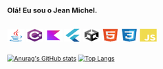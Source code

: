 ### Olá! Eu sou o Jean Michel.

<div style="display: inline_block"><br>
  <img align="center" alt="Java" height="30" width="40" src="https://raw.githubusercontent.com/devicons/devicon/master/icons/java/java-original.svg">
  <img align="center" alt="Csharp" height="30" width="40" src="https://raw.githubusercontent.com/devicons/devicon/master/icons/csharp/csharp-original.svg">
  <img align="center" alt="Csharp" height="30" width="40" src="https://raw.githubusercontent.com/devicons/devicon/master/icons/kotlin/kotlin-original.svg">
  <img align="center" alt="Csharp" height="30" width="40" src="https://raw.githubusercontent.com/devicons/devicon/master/icons/flutter/flutter-original.svg">
  <img align="center" alt="Csharp" height="30" width="40" src="https://raw.githubusercontent.com/devicons/devicon/master/icons/unity/unity-original.svg">
  <img align="center" alt="HTML" height="30" width="40" src="https://raw.githubusercontent.com/devicons/devicon/master/icons/html5/html5-original.svg">
  <img align="center" alt="CSS" height="30" width="40" src="https://raw.githubusercontent.com/devicons/devicon/master/icons/css3/css3-original.svg">
  <img align="center" alt="Js" height="30" width="40" src="https://raw.githubusercontent.com/devicons/devicon/master/icons/javascript/javascript-plain.svg">
</div>

##

[![Anurag's GitHub stats](https://github-readme-stats.vercel.app/api?username=jeanmichelchevrand&show_icons=true&theme=highcontrast)](https://github.com/jeanmichelchevrand/github-readme-stats) [![Top Langs](https://github-readme-stats.vercel.app/api/top-langs/?username=jeanmichelchevrand&hide_progress=true)](https://github.com/jeanmichelchevrand/github-readme-stats)
